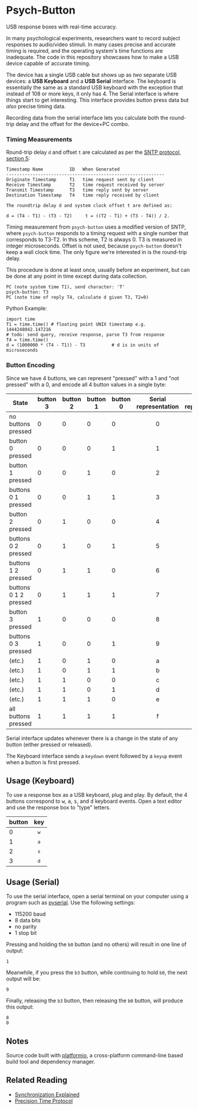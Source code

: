 Psych-Button
============
USB response boxes with real-time accuracy.

In many psychological experiments, researchers want to record subject responses to audio/video stimuli.  In many cases precise and accurate timing is required, and the operating system's time functions are inadequate.  The code in this repository showcases how to make a USB device capable of accurate timing.

The device has a single USB cable but shows up as *two* separate USB devices: a **USB Keyboard** and a **USB Serial** interface.  The keyboard is essentially the same as a standard USB keyboard with the exception that instead of 108 or more keys, it only has 4.  The Serial interface is where things start to get interesting.  This interface provides button press data but *also* precise timing data.

Recording data from the serial interface lets you calculate both the round-trip delay and the offset for the device+PC combo.

### Timing Measurements
Round-trip delay `d` and offset `t` are calculated as per the [SNTP protocol, section 5](https://tools.ietf.org/html/rfc4330#section-5):

    Timestamp Name          ID   When Generated
    ------------------------------------------------------------
    Originate Timestamp     T1   time request sent by client
    Receive Timestamp       T2   time request received by server
    Transmit Timestamp      T3   time reply sent by server
    Destination Timestamp   T4   time reply received by client

    The roundtrip delay d and system clock offset t are defined as:

    d = (T4 - T1) - (T3 - T2)     t = ((T2 - T1) + (T3 - T4)) / 2.

Timing measurement from `psych-button` uses a modified version of SNTP, where `psych-button` responds to a timing request with a single number that corresponds to T3-T2.  In this scheme, T2 is always 0.  T3 is measured in integer microseconds.  Offset is not used, because `psych-button` doesn't keep a wall clock time.  The only figure we're interested in is the round-trip delay.

This procedure is done at least once, usually before an experiment, but can be done at any point in time except during data collection.

    PC (note system time T1), send character: 'T'
    psych-button: T3
    PC (note time of reply T4, calculate d given T3, T2=0)

Python Example:

    import time
    T1 = time.time() # floating point UNIX timestamp e.g. 1444248042.147216
    # todo: send query, receive response, parse T3 from response
    T4 = time.time()
    d = (1000000 * (T4 - T1)) - T3          # d is in units of microseconds

### Button Encoding
Since we have 4 buttons, we can represent "pressed" with a 1 and "not pressed" with a 0, and encode all 4 button values in a single byte:

| State                   | button 3 | button 2 | button 1 | button 0 | Serial representation | Keyboard representation |
|-------------------------|----------|----------|----------|----------|:---------------------:|:-----------------------:|
| no buttons pressed      | 0        | 0        | 0        | 0        |           0           |                         |
| button 0 pressed        | 0        | 0        | 0        | 1        |           1           |      <kbd>w</kbd>       |
| button 1 pressed        | 0        | 0        | 1        | 0        |           2           |      <kbd>a</kbd>       |
| buttons 0 1 pressed     | 0        | 0        | 1        | 1        |           3           |                         |
| button 2 pressed        | 0        | 1        | 0        | 0        |           4           |      <kbd>s</kbd>       |
| buttons 0 2 pressed     | 0        | 1        | 0        | 1        |           5           |                         |
| buttons 1 2 pressed     | 0        | 1        | 1        | 0        |           6           |                         |
| buttons 0 1 2 pressed   | 0        | 1        | 1        | 1        |           7           |                         |
| button 3 pressed        | 1        | 0        | 0        | 0        |           8           |      <kbd>d</kbd>       |
| buttons 0 3 pressed     | 1        | 0        | 0        | 1        |           9           |                         |
| (etc.)                  | 1        | 0        | 1        | 0        |           a           |                         |
| (etc.)                  | 1        | 0        | 1        | 1        |           b           |                         |
| (etc.)                  | 1        | 1        | 0        | 0        |           c           |                         |
| (etc.)                  | 1        | 1        | 0        | 1        |           d           |                         |
| (etc.)                  | 1        | 1        | 1        | 0        |           e           |                         |
| all buttons pressed     | 1        | 1        | 1        | 1        |           f           |                         |

Serial interface updates whenever there is a change in the state of any button (either pressed or released).

The Keyboard interface sends a `keydown` event followed by a `keyup` event when a button is first pressed.

Usage (Keyboard)
----------------
To use a response box as a USB keyboard, plug and play.  By default, the 4 buttons correspond to <kbd>w</kbd>, <kbd>a</kbd>, <kbd>s</kbd>, and <kbd>d</kbd> keyboard events.  Open a text editor and use the response box to "type" letters.

| button | key          |
|--------|:------------:|
| 0      | <kbd>w</kbd> |
| 1      | <kbd>a</kbd> |
| 2      | <kbd>s</kbd> |
| 3      | <kbd>d</kbd> |

Usage (Serial)
--------------
To use the serial interface, open a serial terminal on your computer using a program such as [pyserial](https://github.com/pyserial/pyserial).  Use the following settings:

* 115200 baud
* 8 data bits
* no parity
* 1 stop bit

Pressing and holding the `b0` button (and no others) will result in one line of output:

    1

Meanwhile, if you press the `b3` button, while continuing to hold `b0`, the next output will be:

    9

Finally, releasing the `b3` button, then releasing the `b0` button, will produce this output:

    8
    0

Notes
-----
Source code built with [platformio](http://platformio.org/#!/), a cross-platform command-line based build tool and dependency manager.

Related Reading
---------------
* [Synchronization Explained](http://www.ni.com/white-paper/11369/en/)
* [Precision Time Protocol](https://en.wikipedia.org/wiki/Precision_Time_Protocol)

